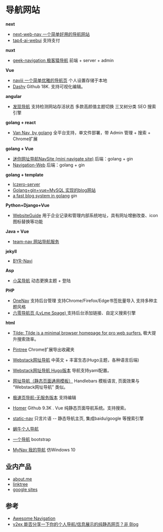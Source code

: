 # 导航网站

**next**

- [next-web-nav 一个简单好用的导航网站](https://github.com/liwenka1/next-web-nav)
- [tap4-ai-webui](https://github.com/6677-ai/tap4-ai-webui) 支持支付

**nuxt**

- [geek-navigation 极客猿导航](https://github.com/geekape/geek-navigation) 前端 + server + admin

**Vue**

- [naviii 一个简单优雅的导航页](https://github.com/eehhh/naviii) 个人设置存储于本地
- [Dashy](https://github.com/lissy93/dashy) Github 18K. 支持可视化编辑。

**angular**

- [发现导航](https://github.com/xjh22222228/nav) 支持检测网站存活状态 多款高颜值主题切换 三叉树分类 SEO 搜索引擎

**golang + react**

- [Van Nav, by golang](https://github.com/Mereithhh/van-nav) 全平台支持，单文件部署，带 Admin 管理 + 搜索 + Chrome扩展

**golang + Vue**

- [迷你网址导航NavSite (mini navigate site)](https://github.com/cifaz/nav-site) 后端：golang + gin
- [Navigation-Web](https://github.com/tanghancheng/Navigation-Web) 后端：golang + gin

**golang + template**

- [lczero-server](https://github.com/LeelaChessZero/lczero-server)
- [Golang+gin+vue+MySQL 实现的blog网站](https://github.com/izghua/go-blog)
- [a fast blog system in golang](https://github.com/eiblog/eiblog) gin 

**Python+Django+Vue**

- [WebsiteGuide](https://github.com/mizhexiaoxiao/WebsiteGuide) 用于企业记录和管理内部系统地址，具有网址增删改查、icon图标替换等功能

**Java + Vue**

- [team-nav 网站导航服务](https://github.com/tuituidan/team-nav)

**jekyll** 

- [BYR-Navi](https://github.com/BYR-Navi/BYR-Navi)

**Asp**

- [小呆导航](https://github.com/xiaodai945/WEBJIKE) 动态更换主题 + 登陆

**PHP**

- [OneNav](https://github.com/helloxz/onenav) 支持后台管理 支持Chrome/Firefox/Edge书签批量导入 支持多种主题风格
- [六零导航页 (LyLme Spage) ](https://github.com/LyLme/lylme_spage) 支持后台添加链接、自定义搜索引擎

**html**

- [Tilde: Tilde is a minimal browser homepage for pro web surfers.](https://github.com/xvvvyz/tilde) 极大提升搜索效率。
- [Pintree](https://github.com/Pintree-io/pintree) Chrome扩展导出收藏夹
- [Webstack网址导航](https://github.com/WebStackPage/WebStackPage.github.io) 中英文 + 丰富生态(Hugo主题，各种语言后端)
- [Webstack网址导航 Hugo版本](https://github.com/shenweiyan/WebStack-Hugo) 导航支持yaml配置。
- [网址导航（静态页面通用模板）](https://github.com/geneasy/nav) Handlebars 模板语言, 页面效果与 “Webstack网址导航” 类似。
- [极速页导航-无服务版本](https://github.com/iuv/jisuye) 支持编辑
- [Homer](https://github.com/bastienwirtz/homer) Github 9.3K . Vue 纯静态页面导航系统。支持搜索。
- [static-nav](https://github.com/haixuxu/static-nav) 只言片语 -- 静态导航主页, 集成baidu/google 等搜索引擎


- [蜗牛个人导航](https://github.com/eallion/favorite)
- [一个导航](https://github.com/HoYuenhang/aNavigation) bootstrap
- [MyNav 我的导航](https://github.com/j67678/MyNav) 仿Windows 10


## 业内产品

- [about.me](https://about.me/)
- [linktree](https://linktr.ee/)
- [google sites](https://sites.google.com/)

## 参考

- [Awesome Navigation](https://github.com/eryajf/awesome-navigation)
- [v2ex 能否分享一下你的个人导航/信息展示的纯静态网页？非 Blog](https://v2ex.com/t/927686)
